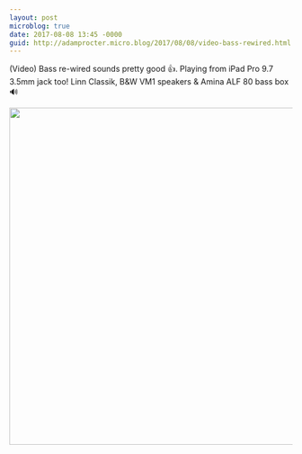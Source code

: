 ```yaml
---
layout: post
microblog: true
date: 2017-08-08 13:45 -0000
guid: http://adamprocter.micro.blog/2017/08/08/video-bass-rewired.html
---
```

(Video) Bass re-wired sounds pretty good 👍. Playing from iPad Pro 9.7 3.5mm jack too! Linn Classik, B&W VM1 speakers & Amina ALF 80 bass box 🔊

<img src="http://discursive.adamprocter.co.uk/uploads/2017/5480857107.jpg" width="600" height="600" />
